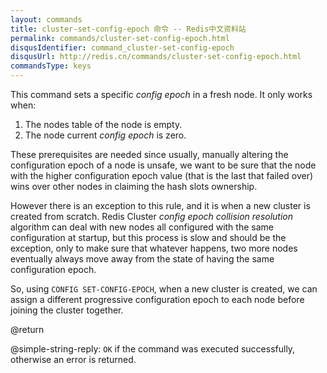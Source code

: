 ```yaml
---
layout: commands
title: cluster-set-config-epoch 命令 -- Redis中文资料站
permalink: commands/cluster-set-config-epoch.html
disqusIdentifier: command_cluster-set-config-epoch
disqusUrl: http://redis.cn/commands/cluster-set-config-epoch.html
commandsType: keys
---
```


This command sets a specific *config epoch* in a fresh node. It only works when:

1. The nodes table of the node is empty.
2. The node current *config epoch* is zero.

These prerequisites are needed since usually, manually altering the
configuration epoch of a node is unsafe, we want to be sure that the node with
the higher configuration epoch value (that is the last that failed over) wins
over other nodes in claiming the hash slots ownership.

However there is an exception to this rule, and it is when a new
cluster is created from scratch. Redis Cluster *config epoch collision
resolution* algorithm can deal with new nodes all configured with the
same configuration at startup, but this process is slow and should be
the exception, only to make sure that whatever happens, two more
nodes eventually always move away from the state of having the same
configuration epoch.

So, using `CONFIG SET-CONFIG-EPOCH`, when a new cluster is created, we can
assign a different progressive configuration epoch to each node before
joining the cluster together.

@return

@simple-string-reply: `OK` if the command was executed successfully, otherwise an error is returned.
